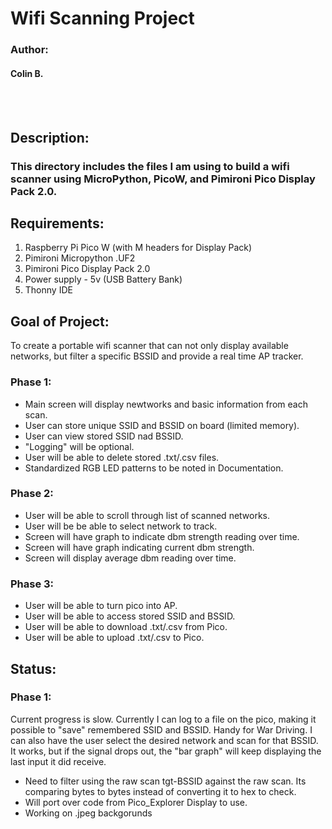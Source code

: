 # Wifi Scanning Project
### Author:
#### Colin B.

<br><br/>

## Description:

### This directory includes the files I am using to build a wifi scanner using MicroPython, PicoW, and Pimironi Pico Display Pack 2.0.

## Requirements:
1. Raspberry Pi Pico W (with M headers for Display Pack)
1. Pimironi Micropython .UF2
1. Pimironi Pico Display Pack 2.0
1. Power supply - 5v (USB Battery Bank)
1. Thonny IDE

## Goal of Project:
To create a portable wifi scanner that can not only display available networks, but filter a specific BSSID and provide a real time AP tracker.

### Phase 1:
- Main screen will display newtworks and basic information from each scan.
- User can store unique SSID and BSSID on board (limited memory).
- User can view stored SSID nad BSSID.
- "Logging" will be optional.
- User will be able to delete stored .txt/.csv files.
- Standardized RGB LED patterns to be noted in Documentation.

### Phase 2:
- User will be able to scroll through list of scanned networks.
- User will be be able to select network to track.
- Screen will have graph to indicate dbm strength reading over time.
- Screen will have graph indicating current dbm strength.
- Screen will display average dbm reading over time.

### Phase 3:
- User will be able to turn pico into AP.
- User will be able to access stored SSID and BSSID.
- User will be able to download .txt/.csv from Pico.
- User will be able to upload .txt/.csv to Pico.

## Status:

### Phase 1:
Current progress is slow. Currently I can log to a file on the pico, making it possible to "save" remembered SSID and BSSID. Handy for War Driving. I can also have the user select the desired network and scan for that BSSID. It works, but if the signal drops out, the "bar graph" will keep displaying the last input it did receive.
- Need to filter using the raw scan tgt-BSSID against the raw scan. Its comparing bytes to bytes instead of converting it to hex to check.
- Will port over code from Pico_Explorer Display to use.
- Working on .jpeg backgorunds

